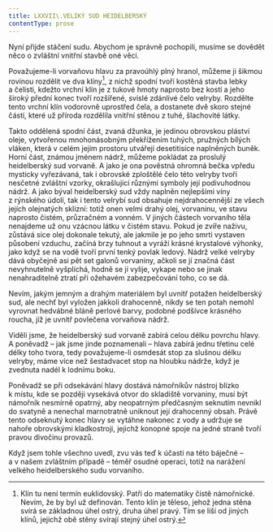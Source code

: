 ```yaml
---
title: LXXVII\.VELIKÝ SUD HEIDELBERSKÝ
contentType: prose
---
```


<section>

Nyní přijde stáčení sudu. Abychom je správně pochopili, musíme se dovědět něco o zvláštní vnitřní stavbě oné věci.

Považujeme-li vorvaňovu hlavu za pravoúhlý plný hranol, můžeme ji šikmou rovinou rozdělit ve dva klíny[^17], z nichž spodní tvoří kostěná stavba lebky a čelisti, kdežto vrchní klín je z tukové hmoty naprosto bez kostí a jeho široký přední konec tvoří rozšířené, svislé zdánlivé čelo velryby. Rozdělte tento vrchní klín vodorovně uprostřed čela, a dostanete dvě skoro stejné části, které už příroda rozdělila vnitřní stěnou z tuhé, šlachovité látky.

Takto oddělená spodní část, zvaná džunka, je jedinou obrovskou pláství oleje, vytvořenou mnohonásobným překřížením tuhých, pružných bílých vláken, která v celém jejím prostoru utvářejí desetitisíce naplněných buněk. Horní část, známou jménem nádrž, můžeme pokládat za proslulý heidelberský sud vorvaně. A jako je ona pověstná ohromná bečka vpředu mysticky vyřezávaná, tak i obrovské zploštělé čelo této velryby tvoří nesčetné zvláštní vzorky, okrašlující různými symboly její podivuhodnou nádrž. A jako býval heidelberský sud vždy naplněn nejlepšími víny z rýnského údolí, tak i tento velrybí sud obsahuje nejdrahocennější ze všech jejích olejnatých sklizní: totiž onen velmi drahý olej, vorvaninu, ve stavu naprosto čistém, průzračném a vonném. V jiných částech vorvaního těla nenajdeme už onu vzácnou látku v čistém stavu. Pokud je zvíře naživu, zůstává sice olej dokonale tekutý, ale jakmile je po jeho smrti vystaven působení vzduchu, začíná brzy tuhnout a vyráží krásné krystalové výhonky, jako když se na vodě tvoří první tenký povlak ledový. Nádrž velké velryby dává obyčejně asi pět set galonů vorvaniny, ačkoli se jí značná část nevyhnutelně vyšplíchá, hodně se jí vylije, vykape nebo se jinak nenahraditelně ztratí při ožehavém zabezpečování toho, co se dá.

Nevím, jakým jemným a drahým materiálem byl uvnitř potažen heidelberský sud, ale nechť byl vyložen jakkoli drahocenně, nikdy se ten potah nemohl vyrovnat hedvábné bláně perlové barvy, podobné podšívce krásného roucha, jíž je uvnitř povlečena vorvaňova nádrž.

Viděli jsme, že heidelberský sud vorvaně zabírá celou délku povrchu hlavy. A poněvadž – jak jsme jinde poznamenali – hlava zabírá jednu třetinu celé délky toho tvora, tedy považujeme-li osmdesát stop za slušnou délku velryby, máme více než šestadvacet stop na hloubku nádrže, když je zvednuta nadél k lodnímu boku.

Poněvadž se při odsekávání hlavy dostává námořníkův nástroj blízko k místu, kde se později vysekává otvor do skladiště vorvaniny, musí být námořník nesmírně opatrný, aby neopatrným předčasným seknutím nevnikl do svatyně a nenechal marnotratně uniknout její drahocenný obsah. Právě tento odseknutý konec hlavy se vytáhne nakonec z vody a udržuje se nahoře obrovskými kladkostroji, jejichž konopné spoje na jedné straně tvoří pravou divočinu provazů.

Když jsem tohle všechno uvedl, zvu vás teď k účasti na této báječné – a v našem zvláštním případě – téměř osudné operaci, totiž na narážení velkého heidelberského sudu vorvaního.

[^17]: Klín tu není termín euklidovský. Patří do matematiky čistě námořnické. Nevím, že by byl už definován. Tento klín je těleso, jehož jedna stěna svírá se základnou úhel ostrý, druha úhel pravý. Tím se liší od jiných klínů, jejichž obě stěny svírají stejný úhel ostrý.

</section>
